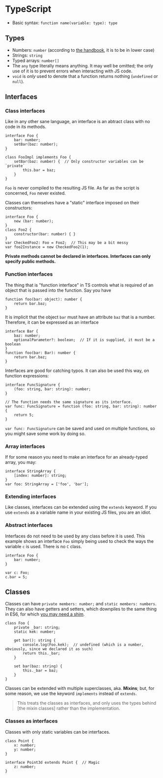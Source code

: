 # TypeScript

* Basic syntax: `function name(variable: type): type`

## Types
* Numbers: `number` (according to [the handbook](http://www.typescriptlang.org/Handbook), it is to be in lower case)
* Strings: `string`
* Typed arrays: `number[]`
* The `any` type literally means anything. It may well be omitted; the only use of it is to prevent errors when interacting with JS code.
* `void` is *only* used to denote that a function returns nothing (`undefined` or `null`).

## Interfaces

### Class interfaces

Like in any other sane language, an interface is an abtract class with no code in its methods.

```
interface Foo {
    bar: number;
    setBar(baz: number);
}

class FooImpl implements Foo {
    setBar(baz: number) {  // Only constructor variables can be `private`
        this.bar = baz;
    }
}
```

`Foo` is never compiled to the resulting JS file. As far as the script is concerned, `Foo` never existed.

Classes can themselves have a "static" interface imposed on their constructors:

```
interface Foo {
    new (bar: number);
}
class Foo2 {
    constructor(bar: number) { }
}
var CheckedFoo2: Foo = Foo2;  // This may be a bit messy
var foo2Instance = new CheckedFoo2(1);
```

**Private methods cannot be declared in interfaces. Interfaces can only specify public methods.**

### Function interfaces

The thing that is "function interface" in TS controls what is required of an object that is passed into the function. Say you have

```
function foo(bar: object): number {
    return bar.baz;
}
```

It is implicit that the object `bar` must have an attribute `baz` that is a number. Therefore, it can be expressed as an interface

```
interface Bar {
    baz: number;
    optionalParameter?: boolean;  // If it is supplied, it must be a boolean
}
function foo(bar: Bar): number {
    return bar.baz;
}
```

Interfaces are good for catching typos.
It can also be used this way, on function expressions:
```
interface FuncSignature {
    (foo: string, bar: string): number;
}

// The function needs the same signature as its interface.
var func: FuncSignature = function (foo: string, bar: string): number {
    return 5;
}
```

`var func: FuncSignature` can be saved and used on multiple functions, so you might save some work by doing so.

### Array interfaces
If for some reason you need to make an interface for an already-typed array, you may:

```
interface StringArray {
    [index: number]: string;
}
var foo: StringArray = ['foo', 'bar'];
```

### Extending interfaces

Like classes, interfaces can be extended using the `extends` keyword.
If you use `extends` as a variable name in your existing JS files, you are an idiot.

### Abstract interfaces
Interfaces do not need to be used by any class before it is used. This example shows an interface `Foo` simply being used to check the ways the variable `c` is used. There is no `C` class.

```
interface Foo {
    bar: number;
}

var c: Foo;
c.bar = 5;
```

## Classes

Classes can have `private members: number;` and `static members: numbers`.
They can also have getters and setters, which downpiles to the same thing in ES6, for which [you may need a shim](http://kangax.github.io/compat-table/es5/#Object.defineProperty).

```
class Foo {
    private _bar: string;
    static kek: number;

    get bar(): string {
        console.log(Foo.kek);  // undefined (which is a number, obviously, since we declared it as such)
        return this._bar;
    }

    set bar(baz: string) {
        this._bar = baz;
    }
}
```

Classes can be extended with multiple superclasses, aka. **Mixins**; but, for some reason, we use the keyword `implements` instead of `extends`.

> This treats the classes as interfaces, and only uses the types behind [the mixin classes] rather than the implementation.

### Classes as interfaces


Classes with only static variables can be interfaces.

```
class Point {
    x: number;
    y: number;
}

interface Point3d extends Point {  // Magic
    z: number;
}
```